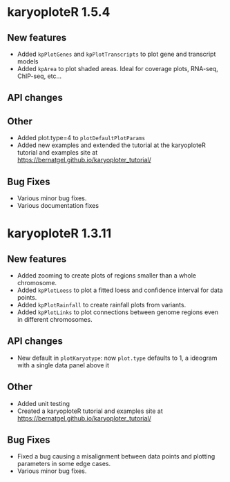 # karyoploteR 1.5.4

## New features

* Added `kpPlotGenes` and `kpPlotTranscripts` to plot gene and transcript models
* Added `kpArea` to plot shaded areas. Ideal for coverage plots, RNA-seq, ChIP-seq, etc...

## API changes


## Other

* Added plot.type=4 to `plotDefaultPlotParams`
* Added new examples and extended the tutorial at the karyoploteR tutorial and examples site at https://bernatgel.github.io/karyoploter_tutorial/


## Bug Fixes

* Various minor bug fixes.
* Various documentation fixes



# karyoploteR 1.3.11

## New features

* Added zooming to create plots of regions smaller than a whole chromosome. 
* Added `kpPlotLoess` to plot a fitted loess and confidence interval for data points.
* Added `kpPlotRainfall` to create rainfall plots from variants.
* Added `kpPlotLinks` to plot connections between genome regions even in different chromosomes.


## API changes

* New default in `plotKaryotype`: now `plot.type` defaults to 1, a ideogram with a single data panel above it


## Other

* Added unit testing
* Created a karyoploteR tutorial and examples site at https://bernatgel.github.io/karyoploter_tutorial/


## Bug Fixes

* Fixed a bug causing a misalignment between data points and plotting parameters in some edge cases.
* Various minor bug fixes.

